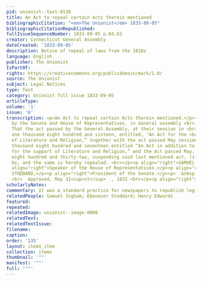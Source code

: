 ```yaml
---
pid: unionist--text-0136
title: An Act to repeal certain Acts therein mentioned
bibliographicCitation: "<em>The Unionist</em> 1833-09-05"
bibliographicCitationRepublished: 
fullIssueSequenceNumber: 1833-09-05 p.04.62
creator: Connecticut General Assembly
dateCreated: '1833-09-05'
description: Notice of repeal of laws from the 1810s
language: English
publisher: The Unionist
IsPartOf: 
rights: https://creativecommons.org/publicdomain/mark/1.0/
source: The Unionist
subject: Legal Notices
type: Text
category: Unionist full issue 1833-09-05
articleType: 
volume: '1'
issue: '6'
transcription: <p>An Act to repeal certain Acts therein mentioned.</p><p>  BE it enacted
  by the Senate and House of Representatives, in General assembly <br>  convened,
  That the act passed by the General Assembly, at their session in <br>  October,
  one thousand eight hundred and sixteen, entitled, "An Act for the <br>  support
  of Literature and Religion,” together with the act passed May session, <br>  one
  thousand eight hundred and seventeen entitled “An Act in addition to an <br>  Act
  for the support of Literature and Religion,” and the Act passed May, one <br>  thousand
  eight hundred and thirty-two, suspending said last mentioned act, (if <br>  in force)
  be, and the same is hereby repealed. <br></p><p align="right">SAMUEL INGHAM,</p><p
  align="right">Speaker of the House of Representatives.</p><p align="right">EBENZER
  STODDARD,</p><p align="right">President of the Senate.</p><p>  &nbsp;&nbsp;&nbsp;&nbsp;&nbsp;&nbsp;&nbsp;&nbsp;&nbsp;&nbsp;&nbsp;&nbsp;&nbsp;&nbsp;&nbsp;&nbsp;&nbsp;&nbsp;&nbsp;&nbsp;&nbsp;&nbsp;&nbsp;&nbsp;&nbsp;&nbsp;&nbsp;&nbsp;&nbsp;&nbsp;&nbsp;&nbsp;&nbsp;&nbsp;&nbsp;&nbsp;&nbsp;&nbsp;&nbsp;&nbsp;&nbsp;&nbsp;&nbsp;&nbsp;&nbsp;&nbsp;&nbsp;&nbsp;&nbsp;&nbsp;&nbsp;&nbsp;&nbsp;&nbsp;&nbsp;&nbsp;&nbsp;&nbsp;&nbsp;&nbsp;&nbsp;&nbsp;&nbsp;&nbsp;&nbsp;&nbsp;&nbsp;&nbsp;&nbsp;&nbsp;&nbsp;&nbsp;&nbsp;&nbsp;&nbsp;&nbsp;&nbsp;&nbsp;&nbsp;&nbsp;&nbsp;&nbsp;&nbsp;
  <br>  Approved, May 31<sup>st</sup>  , 1833 <br></p><p align="right">HENRY EDWARDS.</p><p></p>
scholarlyNotes: 
commentary: It was a standard practice for newspapers to republish legislative acts
relatedPeople: Samuel Ingham; Ebenezer Stoddard; Henry Edwards
featured: 
repeated: 
relatedImage: unionist--image-0008
relatedText: 
relatedTextIssue: 
filename: 
caption: 
order: '135'
layout: items_item
collection: items
thumbnail: '""'
manifest: '""'
full: '""'
---
```

